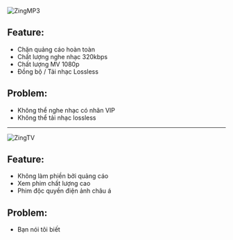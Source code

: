 ![ZingMP3](https://i.imgur.com/OUsiG2w.jpg)

## Feature:
- Chặn quảng cáo hoàn toàn
- Chất lượng nghe nhạc 320kbps
- Chất lượng MV 1080p
- Đồng bộ / Tải nhạc Lossless

## Problem:
- Không thể nghe nhạc có nhãn VIP
- Không thể tải nhạc lossless

---

![ZingTV](https://i.imgur.com/cXTwcRx.jpeg)

## Feature:
- Không làm phiền bởi quảng cáo
- Xem phim chất lượng cao
- Phim độc quyền điện ảnh châu á

## Problem:
- Bạn nói tôi biết
